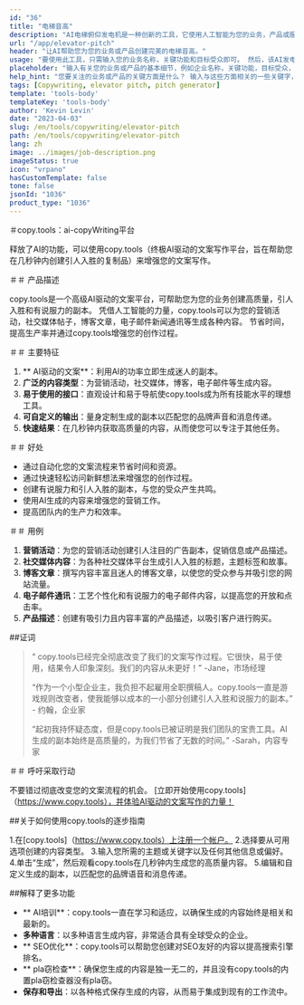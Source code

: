 ```yaml
---
id: "36"
title: "电梯音高"
description: "AI电梯俯仰发电机是一种创新的工具，它使用人工智能为您的业务，产品或服务创建有说服力和迷人的电梯俯仰。 用简洁而引人入胜的推销给潜在客户或投资者留下深刻的印象，突出了您产品的关键方面，使其在竞争中脱颖而出。"
url: "/app/elevator-pitch"
header: "让AI帮助您为您的业务或产品创建完美的电梯音高。"
usage: "要使用此工具，只需输入您的业务名称，关键功能和目标受众即可。 然后，该AI发电机将创建一个精心制作，简洁和有说服力的电梯音高，突出了您的业务或产品的独特销售点。"
placeholder: "输入有关您的业务或产品的基本细节，例如企业名称，关键功能，目标受众，等。"
help_hint: "您要关注的业务或产品的关键方面是什么？ 输入与这些方面相关的一些关键字，我们的AI将根据您的输入创建引人入胜的电梯音高。"
tags: [Copywriting, elevator pitch, pitch generator]
template: 'tools-body'
templateKey: 'tools-body'
author: 'Kevin Levin'
date: "2023-04-03"
slug: /en/tools/copywriting/elevator-pitch
path: /en/tools/copywriting/elevator-pitch
lang: zh
image: ../images/job-description.png
imageStatus: true
icon: "vrpano"
hasCustomTemplate: false
tone: false
jsonId: "1036"
product_type: "1036"
---
```

＃copy.tools：ai-copyWriting平台

释放了AI的功能，可以使用copy.tools（终极AI驱动的文案写作平台，旨在帮助您在几秒钟内创建引人入胜的复制品）来增强您的文案写作。

＃＃ 产品描述

copy.tools是一个高级AI驱动的文案平台，可帮助您为您的业务创建高质量，引人入胜和有说服力的副本。 凭借人工智能的力量，copy.tools可以为您的营销活动，社交媒体帖子，博客文章，电子邮件新闻通讯等生成各种内容。 节省时间，提高生产率并通过copy.tools增强您的创作过程。

＃＃ 主要特征

1. ** AI驱动的文案**：利用AI的功率立即生成迷人的副本。
 2. **广泛的内容类型**：为营销活动，社交媒体，博客，电子邮件等生成内容。
 3. **易于使用的接口**：直观设计和易于导航使copy.tools成为所有技能水平的理想工具。
 4. **可自定义的输出**：量身定制生成的副本以匹配您的品牌声音和消息传递。
 5. **快速结果**：在几秒钟内获取高质量的内容，从而使您可以专注于其他任务。

＃＃ 好处

 - 通过自动化您的文案流程来节省时间和资源。
  - 通过快速轻松访问新鲜想法来增强您的创作过程。
  - 创建有说服力和引人入胜的副本，与您的受众产生共鸣。
  - 使用AI生成的内容来增强您的营销工作。
  - 提高团队内的生产力和效率。

＃＃ 用例

1. **营销活动**：为您的营销活动创建引人注目的广告副本，促销信息或产品描述。
2. **社交媒体内容**：为各种社交媒体平台生成引人入胜的标题，主题标签和故事。
3. **博客文章**：撰写内容丰富且迷人的博客文章，以使您的受众参与并吸引您的网站流量。
4. **电子邮件通讯**：工艺个性化和有说服力的电子邮件内容，以提高您的开放和点击率。
5. **产品描述**：创建有吸引力且内容丰富的产品描述，以吸引客户进行购买。

##证词

>“ copy.tools已经完全彻底改变了我们的文案写作过程。它很快，易于使用，结果令人印象深刻。我们的内容从未更好！”  -Jane，市场经理
 >
 >“作为一个小型企业主，我负担不起雇用全职撰稿人。copy.tools一直是游戏规则改变者，使我能够以成本的一小部分创建引人入胜和说服力的副本。”  - 约翰，企业家
 >
 >“起初我持怀疑态度，但是copy.tools已被证明是我们团队的宝贵工具。AI生成的副本始终是高质量的，为我们节省了无数的时间。”  -Sarah，内容专家

＃＃ 呼吁采取行动

不要错过彻底改变您的文案流程的机会。  [立即开始使用copy.tools]（https://www.copy.tools），并体验AI驱动的文案写作的力量！

##关于如何使用copy.tools的逐步指南

1.在[copy.tools]（https://www.copy.tools）上注册一个帐户。
 2.选择要从可用选项创建的内容类型。
 3.输入您所需的主题或关键字以及任何其他信息或偏好。
 4.单击“生成”，然后观看copy.tools在几秒钟内生成您的高质量内容。
 5.编辑和自定义生成的副本，以匹配您的品牌语音和消息传递。

##解释了更多功能

 -  ** AI培训**：copy.tools一直在学习和适应，以确保生成的内容始终是相关和最新的。
  -  **多种语言**：以多种语言生成内容，非常适合具有全球受众的企业。
  -  ** SEO优化**：copy.tools可以帮助您创建对SEO友好的内容以提高搜索引擎排名。
  -  ** pla窃检查**：确保您生成的内容是独一无二的，并且没有copy.tools的内置pla窃检查器没有pla窃。
  -  **保存和导出**：以各种格式保存生成的内容，从而易于集成到现有的工作流中。
